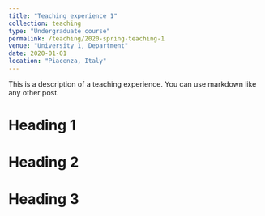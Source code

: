 ```yaml
---
title: "Teaching experience 1"
collection: teaching
type: "Undergraduate course"
permalink: /teaching/2020-spring-teaching-1
venue: "University 1, Department"
date: 2020-01-01
location: "Piacenza, Italy"
---
```


This is a description of a teaching experience. You can use markdown like any other post.

Heading 1
======

Heading 2
======

Heading 3
======

